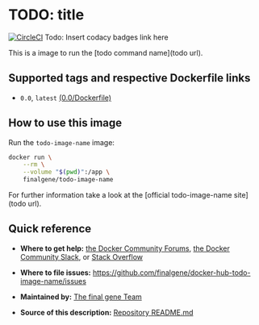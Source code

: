 # TODO: title
[![CircleCI](https://circleci.com/gh/final-gene/docker-hub-todo-image-name/tree/master.svg?style=svg)](https://circleci.com/gh/final-gene/docker-hub-todo-image-name/tree/master) Todo: Insert codacy badges link here

This is a image to run the [todo command name](todo url).

## Supported tags and respective Dockerfile links
* `0.0`, `latest` [(0.0/Dockerfile)](https://github.com/finalgene/docker-hub-todo-image-name/blob/master/0.0/Dockerfile)

## How to use this image
Run the `todo-image-name` image:

```bash
docker run \
    --rm \
    --volume "$(pwd)":/app \
    finalgene/todo-image-name
```

For further information take a look at the [official todo-image-name site](todo url).

## Quick reference
* **Where to get help:**
[the Docker Community Forums](https://forums.docker.com), [the Docker Community Slack](https://blog.docker.com/2016/11/introducing-docker-community-directory-docker-community-slack), or [Stack Overflow](https://stackoverflow.com/search?tab=newest&q=docker)

* **Where to file issues:**
https://github.com/finalgene/docker-hub-todo-image-name/issues

* **Maintained by:**
[The final gene Team](https://github.com/finalgene)

* **Source of this description:**
[Repository README.md](https://github.com/finalgene/docker-hub-todo-image-name/blob/master/README.md)
